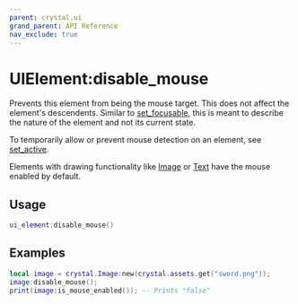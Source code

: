 ```yaml
---
parent: crystal.ui
grand_parent: API Reference
nav_exclude: true
---
```


# UIElement:disable_mouse

Prevents this element from being the mouse target. This does not affect the element's descendents. Similar to [set_focusable](ui_element_set_focusable), this is meant to describe the nature of the element and not its current state.

To temporarily allow or prevent mouse detection on an element, see [set_active](ui_element_set_active).

Elements with drawing functionality like [Image](image) or [Text](text) have the mouse enabled by default.

## Usage

```lua
ui_element:disable_mouse()
```

## Examples

```lua
local image = crystal.Image:new(crystal.assets.get("sword.png"));
image:disable_mouse();
print(image:is_mouse_enabled()); -- Prints "false"
```
